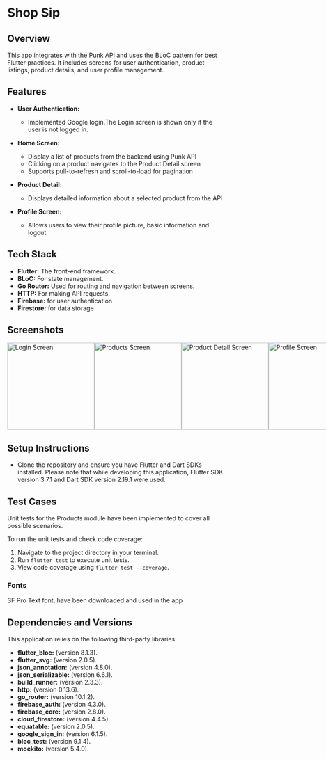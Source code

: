 # Shop Sip

## Overview

This app integrates with the Punk API and uses the BLoC pattern for best Flutter practices. It includes screens for user authentication, product listings, product details, and user profile management.

## Features

- **User Authentication:**
   - Implemented Google login.The Login screen is shown only if the user is not logged in.

- **Home Screen:**
  - Display a list of products from the backend using Punk API
  - Clicking on a product navigates to the Product Detail screen
  - Supports pull-to-refresh and scroll-to-load for pagination

- **Product Detail:**
   - Displays detailed information about a selected product from the API

- **Profile Screen:**
   - Allows users to view their profile picture, basic information and logout

## Tech Stack

- **Flutter:** The front-end framework.
- **BLoC:** For state management.
- **Go Router:** Used for routing and navigation between screens.
- **HTTP:** For making API requests.
- **Firebase:** for user authentication
- **Firestore:** for data storage

## Screenshots

<div style="display: flex; justify-content: space-between;">
    <img src="https://github.com/lohith-hg/nonstopio_assignment/assets/83159677/85550092-365c-4da2-a817-823c9990d8d0" alt="Login Screen" width="200" />
    <img src="https://github.com/lohith-hg/nonstopio_assignment/assets/83159677/21642e04-5f33-439d-86f1-eaf1b1a818c3" alt="Products Screen" width="200" />
    <img src="https://github.com/lohith-hg/nonstopio_assignment/assets/83159677/e30cd449-fecb-4c12-9cef-94573ee71935" alt="Product Detail Screen" width="200" />
    <img src="https://github.com/lohith-hg/nonstopio_assignment/assets/83159677/3f875d40-eec0-4cd7-9a2e-336eca4506ca" alt="Profile Screen" width="200" />
</div>

## Setup Instructions

- Clone the repository and ensure you have Flutter and Dart SDKs installed. Please note that while developing this application, Flutter SDK version 3.7.1 and Dart SDK version 2.19.1 were used.


## Test Cases

Unit tests for the Products module have been implemented to cover all possible scenarios.

To run the unit tests and check code coverage:

1. Navigate to the project directory in your terminal.
2. Run `flutter test` to execute unit tests.
3. View code coverage using `flutter test --coverage`.

### Fonts

SF Pro Text font, have been downloaded and used in the app

## Dependencies and Versions

This application relies on the following third-party libraries:

- **flutter_bloc:** (version 8.1.3).
- **flutter_svg:**  (version 2.0.5).
- **json_annotation:** (version 4.8.0).
- **json_serializable:** (version 6.6.1).
- **build_runner:** (version 2.3.3).
- **http:** (version 0.13.6).
- **go_router:** (version 10.1.2).
- **firebase_auth:** (version 4.3.0).
- **firebase_core:** (version 2.8.0).
- **cloud_firestore:** (version 4.4.5).
- **equatable:** (version 2.0.5).
- **google_sign_in:** (version 6.1.5).
- **bloc_test:** (version 9.1.4).
- **mockito:** (version 5.4.0).
